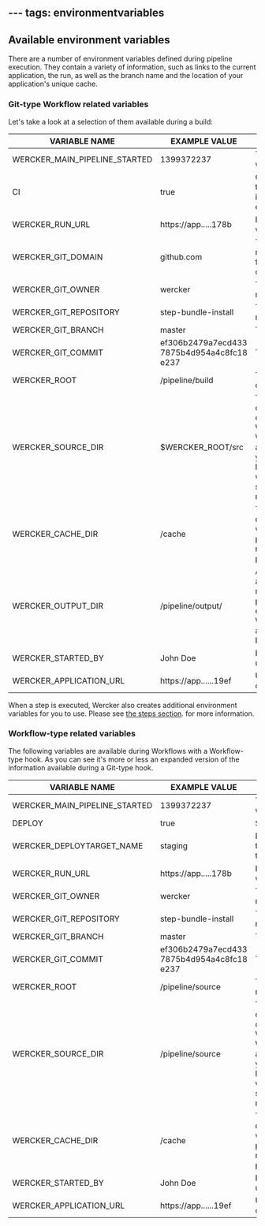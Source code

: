 --- tags: environmentvariables
---
## Available environment variables

There are a number of environment variables defined during pipeline execution.
They contain a variety of information, such as links to the current
application, the run, as well as the branch name and the location of your
application's unique cache.

### Git-type Workflow related variables

Let's take a look at a selection of them available during a build:

<table border="0">
<thead>
    <tr>
        <th>VARIABLE NAME</th>
        <th>EXAMPLE VALUE</th>
        <th>PURPOSE/CONTAINS</th>
    </tr>
</thead><tbody>
<tr>
    <td>WERCKER_MAIN_PIPELINE_STARTED</td>
    <td>1399372237</td>
    <td>Time in milliseconds when the build started</td>
</tr>
<tr>
    <td>CI</td>
    <td>true</td>
    <td>Can be used to detect if the app/script is running in an automated environment</td>
</tr>
<tr>
    <td>WERCKER_RUN_URL</td>
    <td>https://app.....178b</td>
    <td>Link to the build on wercker</td>
</tr>
<tr>
    <td>WERCKER_GIT_DOMAIN</td>
    <td>github.com</td>
    <td>The domain the repository is cloned from (i.e. bitbucket.org or github.com)</td>
</tr>
<tr>
    <td>WERCKER_GIT_OWNER</td>
    <td>wercker</td>
    <td>The owner of the repository</td>
</tr>
<tr>
    <td>WERCKER_GIT_REPOSITORY</td>
    <td>step-bundle-install</td>
    <td>The name of the repository</td>
</tr>
<tr>
    <td>WERCKER_GIT_BRANCH</td>
    <td>master</td>
    <td>The branch name</td>
</tr>
<tr>
    <td>WERCKER_GIT_COMMIT</td>
    <td>ef306b2479a7ecd433
        7875b4d954a4c8fc18
        e237</td>
    <td>The commit hash</td>
</tr>
<tr>
    <td>WERCKER_ROOT</td>
    <td>/pipeline/build</td>
    <td>The location of the cloned code</td>
</tr>
<tr>
    <td>WERCKER_SOURCE_DIR</td>
    <td>$WERCKER_ROOT/src</td>
    <td >The path to the directory of the source code. By default WERCKER_ROOT and WERCKER_SOURCE_DIR are the same. However you can change this location via the wercker.yml (to a subfolder in your repository)</td>
</tr>
<tr>
    <td>WERCKER_CACHE_DIR</td>
    <td>/cache</td>
    <td>The path to the cache directory. This directory will be stored after the pipeline completes and restored when the pipeline runs again</td>
</tr>
<tr>
    <td>WERCKER_OUTPUT_DIR</td>
    <td>/pipeline/output/</td>
    <td>Any files here are assumed to be the result of the build process. If this folder is empty, the WERCKER_ROOT is assumed to contain the build result</td>
</tr>
<tr>
    <td>WERCKER_STARTED_BY</td>
    <td>John Doe</td>
    <td>Run was started by this user</td>
</tr>
<tr>
    <td>WERCKER_APPLICATION_URL</td>
    <td>https://app......19ef</td>
    <td>URL of the application on wercker</td>
</tr>
</tbody>
</table>

When a step is executed, Wercker also creates additional environment variables
for you to use. Please see [the steps section](/learn/steps/introduction.html).
for more information.

### Workflow-type related variables

The following variables are available during Workflows with a Workflow-type
hook. As you can see it's more or less an expanded version of the information
available during a Git-type hook.

<table border="0">
<thead>
    <tr>
        <th>VARIABLE NAME</th>
        <th>EXAMPLE VALUE</th>
        <th>PURPOSE/CONTAINS</th>
    </tr>
</thead><tbody>
<tr>
    <td>WERCKER_MAIN_PIPELINE_STARTED</td>
    <td>1399372237</td>
    <td>Time in milliseconds when the deploy started</td>
</tr>
<tr>
    <td>DEPLOY</td>
    <td>true</td>
    <td>Shows whether </td>
</tr>
<tr>
    <td>WERCKER_DEPLOYTARGET_NAME</td>
    <td>staging</td>
    <td>Name of the deploy target the deploy is targeting</td>
</tr>
<tr>
    <td>WERCKER_RUN_URL</td>
    <td>https://app.....178b</td>
    <td>Link to the DEPLOY on wercker</td>
</tr>
<tr>
    <td>WERCKER_GIT_OWNER</td>
    <td>wercker</td>
    <td>The owner of the repository</td>
</tr>
<tr>
    <td>WERCKER_GIT_REPOSITORY</td>
    <td>step-bundle-install</td>
    <td>The name of the repository</td>
</tr>
<tr>
    <td>WERCKER_GIT_BRANCH</td>
    <td>master</td>
    <td>The branch name</td>
</tr>
<tr>
    <td>WERCKER_GIT_COMMIT</td>
    <td>ef306b2479a7ecd433
        7875b4d954a4c8fc18
        e237</td>
    <td>The commit hash</td>
</tr>
<tr>
    <td>WERCKER_ROOT</td>
    <td>/pipeline/source</td>
    <td>The location of the build result</td>
</tr>
<tr>
    <td>WERCKER_SOURCE_DIR</td>
    <td>/pipeline/source</td>
    <td >The path to the directory of the source code. By default WERCKER_ROOT and WERCKER_SOURCE_DIR are the same. However you can change this location via the wercker.yml (to a subfolder in your repository)</td>
</tr>
<tr>
    <td>WERCKER_CACHE_DIR</td>
    <td>/cache</td>
    <td>The path to the cache directory. This directory will be stored after the pipeline completes and restored when the pipeline runs again</td>
</tr>
<tr>
    <td>WERCKER_STARTED_BY</td>
    <td>John Doe</td>
    <td>Run was started by this user</td>
</tr>
<tr>
    <td>WERCKER_APPLICATION_URL</td>
    <td>https://app......19ef</td>
    <td>URL of the application on wercker</td>
</tr>
</tbody>
</table>
